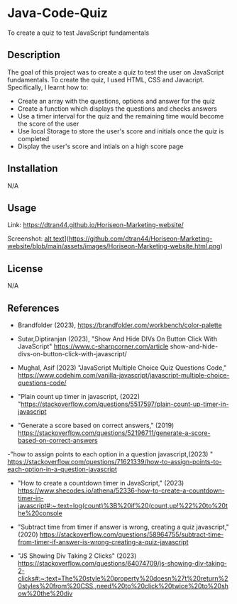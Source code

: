 # Java-Code-Quiz
To create a quiz to test JavaScript fundamentals

## Description
The goal of this project was to create a quiz to test the user on JavaScript fundamentals. To create the quiz, I used HTML, CSS and Javacript. Specifically, I learnt how to: 

- Create an array with the questions, options and answer for the quiz
- Create a function which displays the questions and checks answers 
- Use a timer interval for the quiz and the remaining time would become the score of the user 
- Use local Storage to store the user's score and initials once the quiz is completed 
- Display the user's score and intials on a high score page 

## Installation

N/A

## Usage

Link: https://dtran44.github.io/Horiseon-Marketing-website/

Screenshot: 
[alt text]([assets/images/Horiseon-Marketing-website.html)](https://github.com/dtran44/Horiseon-Marketing-website/blob/main/assets/images/Horiseon-Marketing-website.html.png)

## License

N/A


## References
- Brandfolder (2023), https://brandfolder.com/workbench/color-palette

- Sutar,Diptiranjan (2023), "Show And Hide DIVs On Button Click With JavaScript" https://www.c-sharpcorner.com/article show-and-hide-divs-on-button-click-with-javascript/

-  Mughal, Asif (2023) "JavaScript Multiple Choice Quiz Questions Code," https://www.codehim.com/vanilla-javascript/javascript-multiple-choice-questions-code/

- "Plain count up timer in javascript, (2022) "https://stackoverflow.com/questions/5517597/plain-count-up-timer-in-javascript

- "Generate a score based on correct answers," (2019) https://stackoverflow.com/questions/52196711/generate-a-score-based-on-correct-answers

-"how to assign points to each option in a question javascript,(2023) " https://stackoverflow.com/questions/71621339/how-to-assign-points-to-each-option-in-a-question-javascript

- "How to create a countdown timer in JavaScript," (2023) https://www.shecodes.io/athena/52336-how-to-create-a-countdown-timer-in-javascript#:~:text=log(count)%3B%20if%20(count,up!%22%20to%20the%20console

- "Subtract time from timer if answer is wrong, creating a quiz javascript," (2020) https://stackoverflow.com/questions/58964755/subtract-time-from-timer-if-answer-is-wrong-creating-a-quiz-javascript

- "JS Showing Div Taking 2 Clicks" (2023) https://stackoverflow.com/questions/64074709/js-showing-div-taking-2-clicks#:~:text=The%20style%20property%20doesn%27t%20return%20styles%20from%20CSS.,need%20to%20click%20twice%20to%20show%20the%20div
